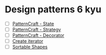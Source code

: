 # Design patterns 6 kyu

- [ ] [PatternCraft - State](https://www.codewars.com/kata/patterncraft-state)
- [ ] [PatternCraft - Strategy](https://www.codewars.com/kata/patterncraft-strategy)
- [ ] [PatternCraft - Decorator](https://www.codewars.com/kata/patterncraft-decorator)
- [ ] [Create iterator](https://www.codewars.com/kata/create-iterator)
- [ ] [Sortable Shapes](https://www.codewars.com/kata/sortable-shapes)
